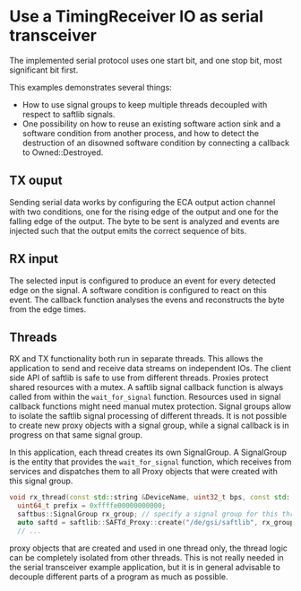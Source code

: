 # Use a TimingReceiver IO as serial transceiver

The implemented serial protocol uses one start bit, and one stop bit, most significant bit first.

This examples demonstrates several things:
  - How to use signal groups to keep multiple threads decoupled with respect to saftlib signals.
  - One possibility on how to reuse an existing software action sink and a software condition from another process, and how to detect the destruction of an disowned software condition by connecting a callback to Owned::Destroyed.

## TX ouput

Sending serial data works by configuring the ECA output action channel with two conditions, one for the rising edge of the output and one for the falling edge of the output.
The byte to be sent is analyzed and events are injected such that the output emits the correct sequence of bits.

## RX input

The selected input is configured to produce an event for every detected edge on the signal. 
A software condition is configured to react on this event. 
The callback function analyses the evens and reconstructs the byte from the edge times.

## Threads

RX and TX functionality both run in separate threads.
This allows the application to send and receive data streams on independent IOs.
The client side API of saftlib is safe to use from different threads.
Proxies protect shared resources with a mutex.
A saftlib signal callback function is always called from within the `wait_for_signal` function.
Resources used in signal callback functions might need manual mutex protection.
Signal groups allow to isolate the saftlib signal processing of different threads.
It is not possible to create new proxy objects with a signal group, while a signal callback is in progress on that same signal group.

In this application, each thread creates its own SignalGroup.
A SignalGroup is the entity that provides the `wait_for_signal` function, which receives from services and dispatches them to all Proxy objects that were created with this signal group.
```C++
void rx_thread(const std::string &DeviceName, uint32_t bps, const std::string &IoName) {
  uint64_t prefix = 0xffffe00000000000;
  saftbus::SignalGroup rx_group; // specify a signal group for this thread
  auto saftd = saftlib::SAFTd_Proxy::create("/de/gsi/saftlib", rx_group);
  // ...
```

proxy objects that are created and used in one thread only, the thread logic can be completely isolated from other threads. This is not really needed in the serial transceiver example application, but it is in general advisable to decouple different parts of a program as much as possible.

